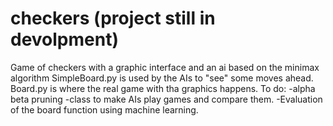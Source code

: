 # checkers (project still in devolpment)
Game of checkers with a graphic interface and an ai based on the minimax algorithm
SimpleBoard.py is used by the AIs to "see" some moves ahead.
Board.py is where the real game with tha graphics happens.
To do:
-alpha beta pruning
-class to make AIs play games and compare them.
-Evaluation of the board function using machine learning.
